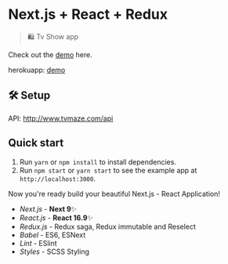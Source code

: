 # Next.js + React + Redux

> 🛍 Tv Show app

Check out the [demo](https://next-tvshowapp.tahaselimaksakal.now.sh/) here. 

herokuapp: [demo](https://tvshowapp-next.herokuapp.com) 

## 🛠 Setup

API: http://www.tvmaze.com/api

## Quick start

1. Run `yarn` or `npm install` to install dependencies.<br />
2. Run `npm start` or `yarn start` to see the example app at `http://localhost:3000`.

Now you're ready build your beautiful Next.js - React Application!

- _Next.js_ - **Next 9**✨
- _React.js_ - **React 16.9**✨
- _Redux.js_ - Redux saga, Redux immutable and Reselect
- _Babel_ - ES6, ESNext
- _Lint_ - ESlint
- _Styles_ - SCSS Styling
